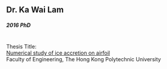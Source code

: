 ## Dr. Ka Wai Lam
##### 2016 PhD

<div align="justify">
<br/>
Thesis Title: <br/>
<a href="https://theses.lib.polyu.edu.hk/handle/200/8601">Numerical study of ice accretion on airfoil
</a>
<br/>
Faculty of Engineering, The Hong Kong Polytechnic University
</div>